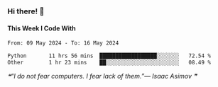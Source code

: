 ### Hi there! 👋

#### This Week I Code With
<!--START_SECTION:waka-->

```txt
From: 09 May 2024 - To: 16 May 2024

Python       11 hrs 56 mins  ██████████████████░░░░░░░   72.54 %
Other        1 hr 23 mins    ██░░░░░░░░░░░░░░░░░░░░░░░   08.49 %
```

<!--END_SECTION:waka-->

<!--STARTS_HERE_QUOTE_README-->
<i>❝“I do not fear computers. I fear lack of them.”— Isaac Asimov  ❞</i>
<!--ENDS_HERE_QUOTE_README-->
